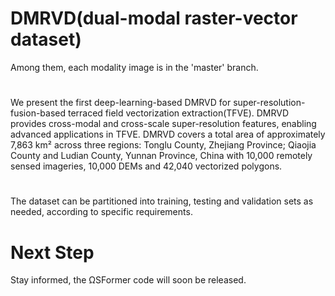 # DMRVD(dual-modal raster-vector dataset)
Among them, each modality image is in the 'master' branch.
#
We present the first deep-learning-based DMRVD for super-resolution-fusion-based terraced field vectorization extraction(TFVE). DMRVD provides cross-modal and cross-scale super-resolution features, enabling advanced applications in TFVE.
DMRVD covers a total area of approximately 7,863 km² across three regions: Tonglu County, Zhejiang Province; Qiaojia County and Ludian County, Yunnan Province, China with 10,000 remotely sensed imageries, 10,000 DEMs and 42,040 vectorized polygons. 
#
The dataset can be partitioned into training, testing and validation sets as needed, according to specific requirements.
# Next Step
Stay informed, the ΩSFormer code will soon be released.
